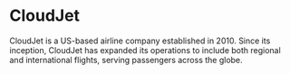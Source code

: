# CloudJet
CloudJet is a US-based airline company established in 2010. Since its inception, CloudJet has expanded its operations to include both regional and international flights, serving passengers across the globe.
